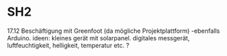 # SH2

17.12 
Beschäftigung mit Greenfoot (da mögliche Projektplattform)
-ebenfalls Arduino. ideen: 
kleines gerät mit solarpanel. digitales messgerät, luftfeuchtigkeit, helligkeit, temperatur etc. ?

